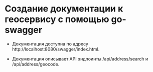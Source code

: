 # Создание документации к геосервису с помощью go-swagger

- Документация доступна по адресу http://localhost:8080/swagger/index.html.

- Документация описывает API эндпоинты /api/address/search и /api/address/geocode.
